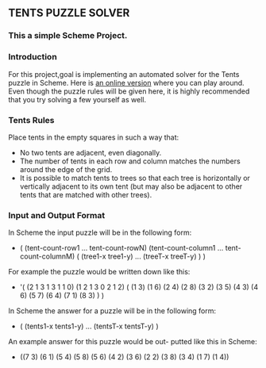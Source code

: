 ## TENTS PUZZLE SOLVER 

### This a simple Scheme Project.

### Introduction

  For this project,goal is implementing an automated solver for the Tents puzzle in Scheme. Here is [an online version](https://www.chiark.greenend.org.uk/~sgtatham/puzzles/js/tents.html) where you can play around. Even though the puzzle rules will be given here, it is highly recommended that you try solving a few yourself as well.
  
### Tents Rules

Place tents in the empty squares in such a way that:
  * No two tents are adjacent, even diagonally.
  * The number of tents in each row and column matches the numbers around the edge of the grid.
  * It is possible to match tents to trees so that each tree is horizontally or vertically adjacent to its own tent (but may also be adjacent to other tents that are matched with other trees).
  
### Input and Output Format

In Scheme the input puzzle will be in the following form:
  * ( (tent-count-row1 ... tent-count-rowN) (tent-count-column1 ... tent-count-columnM) ( (tree1-x tree1-y) ... (treeT-x treeT-y) ) )

For example the puzzle would be written down like this:
  * '( (2 1 3 1 3 1 1 0) (1 2 1 3 0 2 1 2) ( (1 3) (1 6) (2 4) (2 8) (3 2) (3 5) (4 3) (4 6) (5 7) (6 4) (7 1) (8 3) ) )
  
 In Scheme the answer for a puzzle will be in the following form:
  * ( (tents1-x tents1-y) ... (tentsT-x tentsT-y) )
  
 An example answer for this puzzle would be out- putted like this in Scheme:
 
  * ((7 3) (6 1) (5 4) (5 8) (5 6) (4 2) (3 6) (2 2) (3 8) (3 4) (1 7) (1 4))
